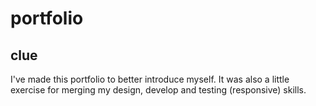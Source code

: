 # portfolio

## clue

I've made this portfolio to better introduce myself. It was also a little exercise for merging my design, develop and testing (responsive) skills.
